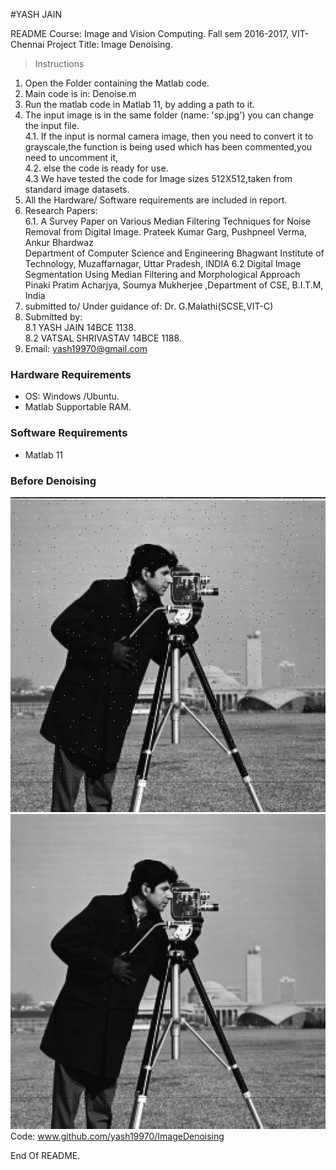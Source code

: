 #YASH JAIN



README
	Course: Image and Vision Computing.
	Fall sem 2016-2017, VIT-Chennai
	Project Title: Image Denoising.
> Instructions
1. Open the Folder containing the Matlab code.<br />
2. Main code is in:  Denoise.m<br />
3. Run the matlab code in Matlab 11, by adding a path to it.<br />
4. The input image is in the same folder (name: 'sp.jpg') you can change the input file.<br /> 
 4.1. If the input is normal camera image, then you need to convert it to grayscale,the function is being used which has been commented,you need to uncomment it,<br />
	4.2. else the code is ready for use.<br />
	4.3 We have tested the code for Image sizes 512X512,taken from standard image datasets.<br />
5. All the Hardware/ Software requirements are included in report.<br />	
6. Research Papers:<br />
	6.1. A Survey Paper on Various Median Filtering Techniques for Noise Removal from Digital Image.
	Prateek Kumar Garg, Pushpneel Verma, Ankur Bhardwaz<br />
    Department of Computer Science and Engineering Bhagwant Institute of Technology, Muzaffarnagar, Uttar Pradesh, INDIA
    6.2 Digital Image Segmentation Using Median Filtering and Morphological Approach Pinaki Pratim Acharjya, Soumya Mukherjee ,Department of CSE, B.I.T.M, India<br />
7. submitted to/ Under guidance of: Dr. G.Malathi(SCSE,VIT-C)<br />
8. Submitted by: <br />
	8.1 YASH JAIN 14BCE 1138.<br />
	8.2 VATSAL SHRIVASTAV	14BCE 1188.<br />
9. Email: yash19970@gmail.com<br />

### Hardware Requirements
* OS: Windows /Ubuntu.<br />
* Matlab Supportable RAM.<br />

### Software Requirements
* Matlab 11<br />
### Before Denoising 

![alt tag](https://github.com/yash19970/ImageDenoising/blob/master/cameraman.jpg)
![alt tag](https://github.com/yash19970/ImageDenoising/blob/master/sp.png)
Code: www.github.com/yash19970/ImageDenoising

End Of README.

